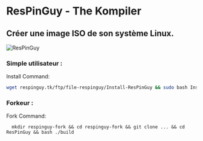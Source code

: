 # ResPinGuy - The Kompiler
## Créer une image ISO de son système Linux.

![ResPinGuy](https://avatars.githubusercontent.com/u/88199930?v=4)

### Simple utilisateur :
Install Command:

```bash
wget respinguy.tk/ftp/file-respinguy/Install-ResPinGuy && sudo bash Install-ResPinGuy && rm Install-ResPinGuy
```

### Forkeur :
Fork Command:
```
  mkdir respinguy-fork && cd respinguy-fork && git clone ... && cd ResPinGuy && bash ./build
```
